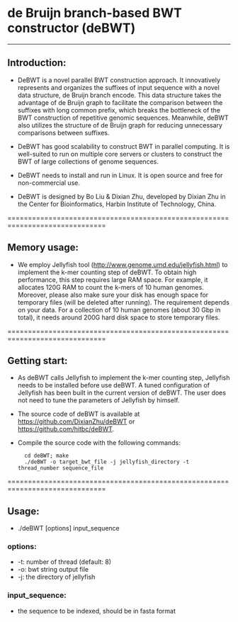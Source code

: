 # de Bruijn branch-based BWT constructor (deBWT)  #


----------

## Introduction: ##
- DeBWT is a novel parallel BWT construction approach. It innovatively represents and organizes the suffixes of input sequence with a novel data structure, de Bruijn branch encode. This data structure takes the advantage of de Bruijn graph to facilitate the comparison between the suffixes with long common prefix, which breaks the bottleneck of the BWT construction of repetitive genomic sequences. Meanwhile, deBWT also utilizes the structure of de Bruijn graph for reducing unnecessary comparisons between suffixes.

- DeBWT has good scalability to construct BWT in parallel computing. It is well-suited to run on multiple core servers or clusters to construct the BWT of large collections of genome sequences. 

- DeBWT needs to install and run in Linux. It is open source and free for non-commercial use.
- DeBWT is designed by Bo Liu & Dixian Zhu, developed by Dixian Zhu in the Center for Bioinformatics, Harbin Institute of Technology, China.

==============================================================================

## Memory usage: ##

- We employ Jellyfish tool (http://www.genome.umd.edu/jellyfish.html) to implement the k-mer counting step of deBWT. To obtain high performance, this step requires large RAM space. For example, it allocates 120G RAM to count the k-mers of 10 human genomes. Moreover, please also make sure your disk has enough space for temporary files (will be deleted after running). The requirement depends on your data. For a collection of 10 human genomes (about 30 Gbp in total), it needs around 200G hard disk space to store temporary files.

==============================================================================

## Getting start: 

- As deBWT calls Jellyfish to implement the k-mer counting step, Jellyfish needs to be installed before use deBWT. A tuned configuration of Jellyfish has been built in the current version of deBWT. The user does not need to tune the parameters of Jellyfish by himself.
- The source code of deBWT is available at https://github.com/DixianZhu/deBWT or https://github.com/hitbc/deBWT. 

- Compile the source code with the following commands:

		cd deBWT; make
		./deBWT -o target_bwt_file -j jellyfish_directory -t thread_number sequence_file 

==============================================================================

## Usage: ##

- ./deBWT [options] input_sequence

### options: ###
- -t: number of thread (default: 8)
- -o: bwt string output file
- -j: the directory of jellyfish

### input_sequence: ###

- the sequence to be indexed, should be in fasta format
